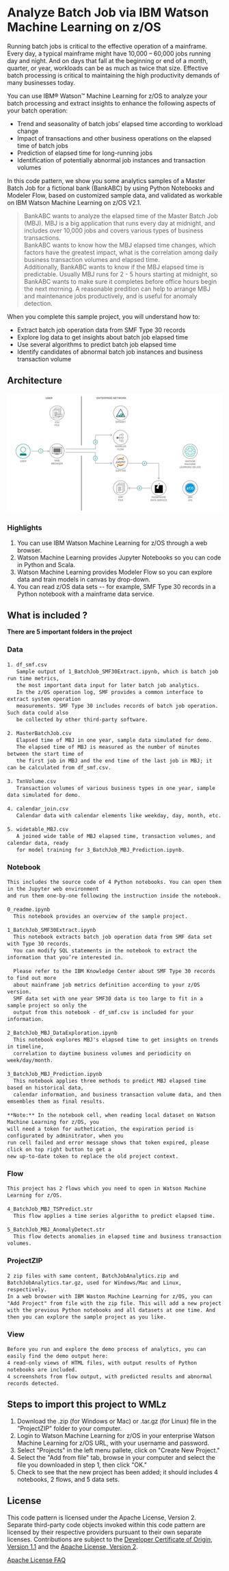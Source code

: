 

<!-- Put badges at the very top -->
<!-- Change the repo -->
<!-- [![Build Status](https://github.com/IBM/analyze-batch-job-z.svg?branch=master)](https://github.com/IBM/analyze-batch-job-z)

<!-- Add a new Title and fill in the blanks -->

# Analyze Batch Job via IBM Watson Machine Learning on z/OS

Running batch jobs is critical to the effective operation of a mainframe. Every day, a typical mainframe might have 10,000 – 60,000 jobs running day and night. And on days that fall at the beginning or end of a month, quarter, or year, workloads can be as much as twice that size. Effective batch processing is critical to maintaining the high productivity demands of many businesses today.

You can use IBM® Watson™ Machine Learning for z/OS to analyze your batch processing and extract insights to enhance the following aspects of your batch operation:

* Trend and seasonality of batch jobs’ elapsed time according to workload change
* Impact of transactions and other business operations on the elapsed time of batch jobs
* Prediction of elapsed time for long-running jobs
* Identification of potentially abnormal job instances and transaction volumes

In this code pattern, we show you some analytics samples of a Master Batch Job for a fictional bank (BankABC) by using Python Notebooks and Modeler Flow, based on customized sample data, and validated as workable on IBM Watson Machine Learning on z/OS V2.1.
   
   > BankABC wants to analyze the elapsed time of the Master Batch Job (MBJ). MBJ is a big application that runs every day at midnight, and includes over 10,000 jobs and covers various types of business transactions.<br>
   BankABC wants to know how the MBJ elapsed time changes, which factors have the greatest impact, what is the correlation among daily business transaction volumes and elapsed time.<br>
   Additionally, BankABC wants to know if the MBJ elapsed time is predictable. Usually MBJ runs for 2 - 5 hours starting at midnight, so BankABC wants to make sure it completes before office hours begin the next morning. A reasonable predition can help to arrange MBJ and maintenance jobs productively, and is useful for anomaly detection. <br>

When you complete this sample project, you will understand how to:

* Extract batch job operation data from SMF Type 30 records
* Explore log data to get insights about batch job elapsed time 
* Use several algorithms to predict batch job elapsed time 
* Identify candidates of abnormal batch job instances and business transaction volume
  
## Architecture

<!--add an image in this path-->
![architecture](Image/architecture.png)


### Highlights

1. You can use IBM Watson Machine Learning for z/OS through a web browser.
2. Watson Machine Learning provides Jupyter Notebooks so you can code in Python and Scala.
3. Watson Machine Learning provides Modeler Flow so you can explore data and train models in canvas by drop-down.
4. You can read z/OS data sets -- for example, SMF Type 30 records in a Python notebook with a mainframe data service.

## What is included ?
   **There are 5 important folders in the project**
   
   ### Data
    1. df_smf.csv
       Sample output of 1_BatchJob_SMF30Extract.ipynb, which is batch job run time metrics,
       the most important data input for later batch job analytics.
       In the z/OS operation log, SMF provides a common interface to extract system operation
       measurements. SMF Type 30 includes records of batch job operation. Such data could also
       be collected by other third-party software.

    2. MasterBatchJob.csv
       Elapsed time of MBJ in one year, sample data simulated for demo.
       The elapsed time of MBJ is measured as the number of minutes between the start time of
       the first job in MBJ and the end time of the last job in MBJ; it can be calculated from df_smf.csv.

    3. TxnVolume.csv
       Transaction volumes of various business types in one year, sample data simulated for demo.   

    4. calendar_join.csv
       Calendar data with calendar elements like weekday, day, month, etc.

    5. widetable_MBJ.csv
       A joined wide table of MBJ elapsed time, transaction volumes, and calendar data, ready
       for model training for 3_BatchJob_MBJ_Prediction.ipynb.
    
   
   ### Notebook 
    This includes the source code of 4 Python notebooks. You can open them in the Jupyter web environment
    and run them one-by-one following the instruction inside the notebook.
   
    0_readme.ipynb
      This notebook provides an overview of the sample project.

    1_BatchJob_SMF30Extract.ipynb
      This notebook extracts batch job operation data from SMF data set with Type 30 records.
      You can modify SQL statements in the notebook to extract the information that you’re interested in.
 
      Please refer to the IBM Knowledge Center about SMF Type 30 records to find out more
      about mainframe job metrics definition according to your z/OS version.
      SMF data set with one year SMF30 data is too large to fit in a sample project so only the
      output from this notebook - df_smf.csv is included for your information.

    2_BatchJob_MBJ_DataExploration.ipynb
      This notebook explores MBJ's elapsed time to get insights on trends in timeline,
      correlation to daytime business volumes and periodicity on week/day/month.

    3_BatchJob_MBJ_Prediction.ipynb
      This notebook applies three methods to predict MBJ elapsed time based on historical data,
      calendar information, and business transaction volume data, and then emsembles them as final results.

    **Note:** In the notebook cell, when reading local dataset on Watson Machine Learning for z/OS, you
    will need a token for authetication, the expiration period is configurated by adminitrator, when you
    run cell failed and error message shows that token expired, please click on top right button to get a
    new up-to-date token to replace the old project context.
  
  ### Flow
    This project has 2 flows which you need to open in Watson Machine Learning for z/OS.
    
    4_BatchJob_MBJ_TSPredict.str
      This flow applies a time series algorithm to predict elapsed time.
      
    5_BatchJob_MBJ_AnomalyDetect.str
      This flow detects anomalies in elapsed time and business transaction volumes.
      

  ### ProjectZIP
    2 zip files with same content, BatchJobAnalytics.zip and BatchJobAnalytics.tar.gz, used for Windows/Mac and Linux, respectively.
    In a web browser with IBM Waston Machine Learning for z/OS, you can "Add Project" from file with the zip file. This will add a new project with the previous Python notebooks and all datasets at one time. And then you can explore the sample project as you like.
  
  ### View
    Before you run and explore the demo process of analytics, you can easily find the demo output here:  
    4 read-only views of HTML files, with output results of Python notebooks are included.
    4 screenshots from flow output, with predicted results and abnormal records detected.


## Steps to import this project to WMLz

1. Download the .zip (for Windows or Mac) or .tar.gz (for Linux) file in the "ProjectZIP" folder to your computer.
2. Login to Watson Machine Learning for z/OS in your enterprise Watson Machine Learning for z/OS URL, with your username and password.
3. Select "Projects" in the left menu pallete, click on "Create New Project."
4. Select the "Add from file" tab, browse in your computer and select the file you downloaded in step 1, then click "OK."
5. Check to see that the new project has been added; it should includes 4 notebooks, 2 flows, and 5 data sets.

<!-- keep this -->
## License

This code pattern is licensed under the Apache License, Version 2. Separate third-party code objects invoked within this code pattern are licensed by their respective providers pursuant to their own separate licenses. Contributions are subject to the [Developer Certificate of Origin, Version 1.1](https://developercertificate.org/) and the [Apache License, Version 2](https://www.apache.org/licenses/LICENSE-2.0.txt).

[Apache License FAQ](https://www.apache.org/foundation/license-faq.html#WhatDoesItMEAN)
